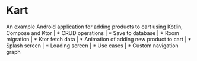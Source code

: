 # Kart
An example Android application for adding products to cart using Kotlin, Compose and Ktor
|     * CRUD operations
|     * Save to database
|     * Room migration
|     * Ktor fetch data
|     * Animation of adding new product to cart
|     * Splash screen
|     * Loading screen
|     * Use cases
|     * Custom navigation graph



